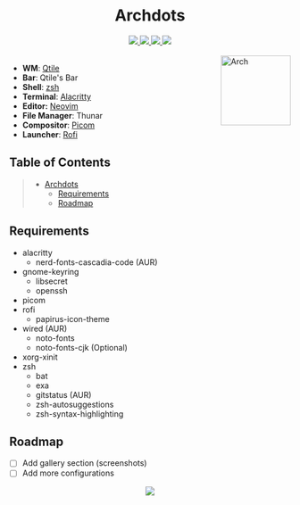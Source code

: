 <div align="center">
  <h1>Archdots</h1>
  <a href="https://archlinux.org/download">
    <img src="https://img.shields.io/badge/Arch_Linux-x86__64-informational.svg?style=for-the-badge&logo=archlinux&color=b4befe&logoColor=cdd6f4&labelColor=1e1e2e" />
  </a>
  <a href="#">
    <img src="https://img.shields.io/github/repo-size/jx11r/archdots?style=for-the-badge&logo=gitbook&color=f2cdcd&logoColor=cdd6f4&labelColor=1e1e2e" />
  </a>
  <a href="https://github.com/jx11r/archdots/stargazers">
    <img src="https://img.shields.io/github/stars/jx11r/archdots?style=for-the-badge&logo=starship&color=94e2d5&logoColor=cdd6f4&labelColor=1e1e2e" />
  </a>
  <a href="#">
    <img src="https://shields-io-visitor-counter.herokuapp.com/badge?page=jx11r.archdots&style=for-the-badge&logo=github&color=cba6f7&logoColor=cdd6f4&labelColor=1e1e2e" />
  </a>
</div><br>

<a href="https://archlinux.org">
  <img align="right" height="125" alt="Arch" src="https://upload.wikimedia.org/wikipedia/commons/a/a5/Archlinux-icon-crystal-64.svg" />
</a>

+ **WM**: [Qtile](https://github.com/jx11r/qtile)
+ **Bar**: Qtile's Bar
+ **Shell**: [zsh](https://github.com/jx11r/archdots/tree/main/.zsh)
+ **Terminal**: [Alacritty](/.config/alacritty/alacritty.yml)
+ **Editor:** [Neovim](https://github.com/jx11r/nvim)
+ **File Manager**: Thunar
+ **Compositor**: [Picom](/.config/picom/picom.conf)
+ **Launcher**: [Rofi](https://github.com/jx11r/archdots/tree/main/.config/rofi)

## Table of Contents
> - [Archdots](#archdots)
>   - [Requirements](#requirements)
>   - [Roadmap](#roadmap)

## Requirements
- alacritty
  - nerd-fonts-cascadia-code (AUR)
- gnome-keyring
  - libsecret
  - openssh
- picom
- rofi
  - papirus-icon-theme
- wired (AUR)
  - noto-fonts
  - noto-fonts-cjk (Optional)
- xorg-xinit
- zsh
  - bat
  - exa
  - gitstatus (AUR)
  - zsh-autosuggestions
  - zsh-syntax-highlighting

## Roadmap
- [ ] Add gallery section (screenshots)
- [ ] Add more configurations

<p align="center">
  <a href="https://github.com/jx11r/archdots/blob/main/LICENSE">
    <img src="https://img.shields.io/static/v1.svg?style=for-the-badge&label=License&message=GPL-3.0&colorA=1e1e2e&colorB=b4befe"/>
  </a>
</p>
